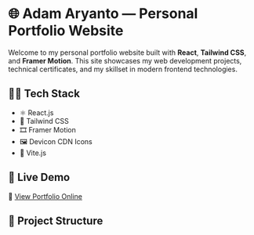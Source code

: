 # 🌐 Adam Aryanto — Personal Portfolio Website

Welcome to my personal portfolio website built with **React**, **Tailwind CSS**, and **Framer Motion**. This site showcases my web development projects, technical certificates, and my skillset in modern frontend technologies.

## 🧑‍💻 Tech Stack

- ⚛️ React.js
- 💨 Tailwind CSS
- 🎞 Framer Motion
- 🖼 Devicon CDN Icons
- 📁 Vite.js

## 🚀 Live Demo

🔗 [View Portfolio Online](https://adamaryanto.github.io/portfolio)

## 📁 Project Structure

